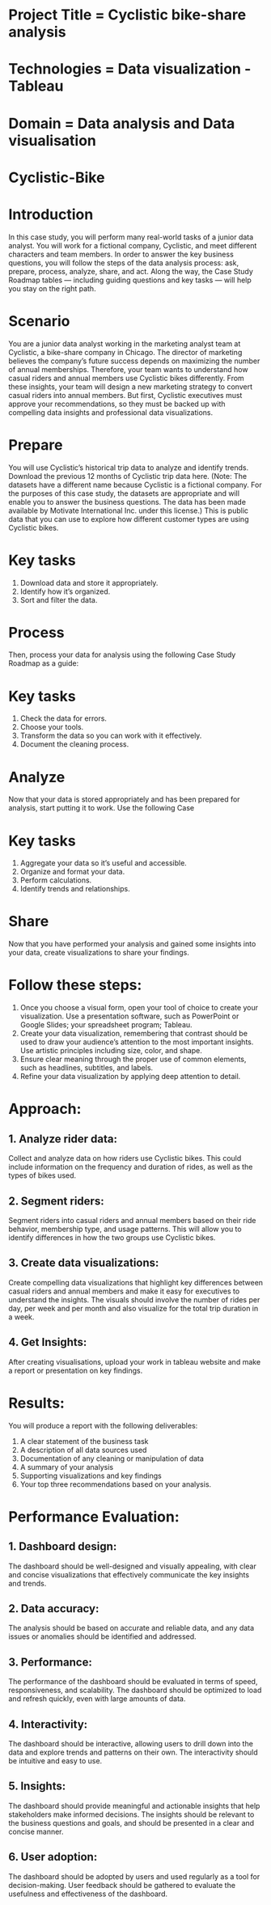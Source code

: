 
# Project Title = Cyclistic bike-share analysis
# Technologies = Data visualization - Tableau
# Domain = Data analysis and Data visualisation


# Cyclistic-Bike


# Introduction
In this case study, you will perform many real-world tasks of a junior data analyst. You will work for a fictional company, Cyclistic, and meet different characters and team members. In order to answer the key business questions, you will follow the steps of the data analysis process: ask, prepare, process, analyze, share, and act. Along the way, the Case Study Roadmap tables — including guiding questions and key tasks — will help you stay on the right path.

# Scenario
You are a junior data analyst working in the marketing analyst team at Cyclistic, a bike-share company in Chicago. The director of marketing believes the company’s future success depends on maximizing the number of annual memberships. Therefore, your team wants to understand how casual riders and annual members use Cyclistic bikes differently. From these insights, your team will design a new marketing strategy to convert casual riders into annual members. But first, Cyclistic executives must approve your recommendations, so they must be backed up with compelling data insights and professional data visualizations.

# Prepare
You will use Cyclistic’s historical trip data to analyze and identify trends. Download the previous 12 months of Cyclistic trip data here. (Note: The datasets have a different name because Cyclistic is a fictional company. For the purposes of this case study, the datasets are appropriate and will enable you to answer the business questions. The data has been made available by Motivate International Inc. under this license.) This is public data that you can use to explore how different customer types are using Cyclistic bikes.
# Key tasks
1. Download data and store it appropriately.
2. Identify how it’s organized.
3. Sort and filter the data.

# Process
Then, process your data for analysis using the following Case Study Roadmap as a guide:
# Key tasks
1. Check the data for errors.
2. Choose your tools.
3. Transform the data so you can work with it effectively.
4. Document the cleaning process.

# Analyze
Now that your data is stored appropriately and has been prepared for analysis, start putting it to work. Use the following Case
# Key tasks
1. Aggregate your data so it’s useful and accessible.
2. Organize and format your data.
3. Perform calculations.
4. Identify trends and relationships.

# Share
Now that you have performed your analysis and gained some insights into your data, create visualizations to share your findings.
# Follow these steps:
1. Once you choose a visual form, open your tool of choice to create your visualization. Use a presentation software, such as PowerPoint or Google Slides; your spreadsheet program; Tableau.
2. Create your data visualization, remembering that contrast should be used to draw your audience’s attention to the most important insights. Use artistic principles including size, color, and shape.
3. Ensure clear meaning through the proper use of common elements, such as headlines, subtitles, and labels.
4. Refine your data visualization by applying deep attention to detail.

# Approach:
## 1. Analyze rider data:
Collect and analyze data on how riders use Cyclistic bikes. This could include information on the frequency and duration of rides, as well as the types of bikes used.
## 2. Segment riders:
Segment riders into casual riders and annual members based on their ride behavior, membership type, and usage patterns. This will allow you to identify differences in how the two groups use Cyclistic bikes.
## 3. Create data visualizations:
Create compelling data visualizations that highlight key differences between casual riders and annual members and make it easy for executives to understand the insights. The visuals should involve the number of rides per day, per week and per month and also visualize for the total trip duration in a week.
## 4. Get Insights:
After creating visualisations, upload your work in tableau website and make a report or presentation on key findings.

# Results:
You will produce a report with the following deliverables:
1. A clear statement of the business task
2. A description of all data sources used
3. Documentation of any cleaning or manipulation of data
4. A summary of your analysis
5. Supporting visualizations and key findings
6. Your top three recommendations based on your analysis.


# Performance Evaluation:
## 1. Dashboard design:
The dashboard should be well-designed and visually appealing, with clear and concise visualizations that effectively communicate the key insights and trends.
## 2. Data accuracy:
The analysis should be based on accurate and reliable data, and any data issues or anomalies should be identified and addressed.
## 3. Performance:
The performance of the dashboard should be evaluated in terms of speed, responsiveness, and scalability. The dashboard should be optimized to load and refresh quickly, even with large amounts of data.
## 4. Interactivity:
The dashboard should be interactive, allowing users to drill down into the data and explore trends and patterns on their own. The interactivity should be intuitive and easy to use.
## 5. Insights:
The dashboard should provide meaningful and actionable insights that help stakeholders make informed decisions. The insights should be relevant to the business questions and goals, and should be presented in a clear and concise manner.
## 6. User adoption:
The dashboard should be adopted by users and used regularly as a tool for decision-making. User feedback should be gathered to evaluate the usefulness and effectiveness of the dashboard.
